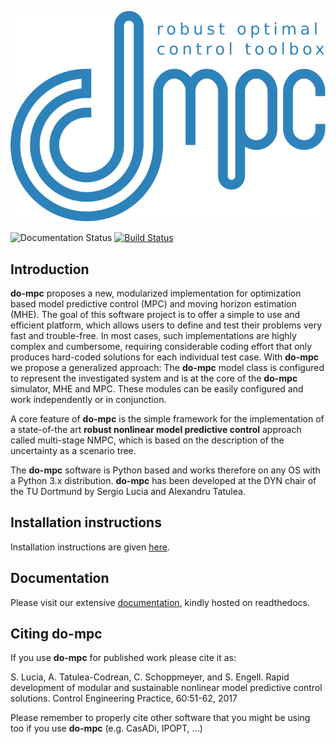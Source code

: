 ![do_mpc](documentation/source/static/dompc_var_02_rtd_blue.svg)

![Documentation Status](https://readthedocs.org/projects/do-mpc/badge/?version=latest)
[![Build Status](https://travis-ci.org/do-mpc/do-mpc.svg?branch=master)](https://travis-ci.org/do-mpc/do-mpc)

## Introduction

**do-mpc** proposes a new, modularized implementation for optimization based model predictive control (MPC) and moving horizon estimation (MHE).
The goal of this software project is to offer a simple to use and efficient platform,
which allows users to define and test their problems very fast and trouble-free.
In most cases, such implementations are highly complex and cumbersome,
requiring considerable coding effort that only produces hard-coded solutions for each individual test case.
With **do-mpc** we propose a generalized approach:
The **do-mpc** model class is configured to represent the investigated system and is at the core of the **do-mpc** simulator, MHE and MPC.
These modules can be easily configured and work independently or in conjunction.

A core feature of **do-mpc** is the simple framework for the implementation of a state-of-the art **robust nonlinear model predictive control** approach called multi-stage NMPC, which is based on the description of the uncertainty as a scenario tree.

The **do-mpc** software is Python based and works therefore on any OS with a Python 3.x distribution. **do-mpc** has been developed at the DYN chair of the TU Dortmund by Sergio Lucia and Alexandru Tatulea.

## Installation instructions
Installation instructions are given [here](https://do-mpc.readthedocs.io/en/latest/installation.html).

## Documentation
Please visit our extensive [documentation](https://do-mpc.readthedocs.io/en/latest/index.html), kindly hosted on readthedocs.

## Citing **do-mpc**
If you use **do-mpc** for published work please cite it as:

S. Lucia, A. Tatulea-Codrean, C. Schoppmeyer, and S. Engell. Rapid development of modular and sustainable nonlinear model predictive control solutions. Control Engineering Practice, 60:51-62, 2017

Please remember to properly cite other software that you might be using too if you use **do-mpc** (e.g. CasADi, IPOPT, ...)
